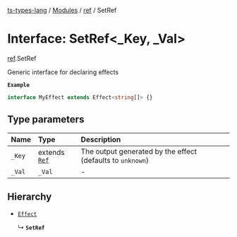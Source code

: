 [ts-types-lang](../README.md) / [Modules](../modules.md) / [ref](../modules/ref.md) / SetRef

# Interface: SetRef<_Key, _Val\>

[ref](../modules/ref.md).SetRef

Generic interface for declaring effects

**`Example`**

```ts
interface MyEffect extends Effect<string[]> {}
```

## Type parameters

| Name | Type | Description |
| :------ | :------ | :------ |
| `_Key` | extends [`Ref`](../modules/ref.md#ref) | The output generated by the effect (defaults to `unknown`) |
| `_Val` | `_Val` | - |

## Hierarchy

- [`Effect`](effect.Effect.md)

  ↳ **`SetRef`**

